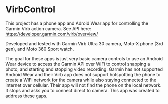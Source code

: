 # VirbControl

This project has a phone app and Adroid Wear app for controlling the Garmin Virb action camera.  See API here:
https://developer.garmin.com/virb/overview/

Developed and tested with Garmin Virb Ultra 30 camera, Moto-X phone (3rd gen), and Moto 360 Sport watch.

The goal for these apps is just very basic camera controls to use an Android Wear device to access the Garmin API over WiFi to control snapping a photo, and starting and stopping video recording.  Garmin has not supported Android Wear and their Virb app does not support hotspotting the phone to create a WiFi network for the camera while also staying connected to the internet over cellular.  Their app will not find the phone on the local network.  It stops and asks you to connect direct to camera.  This app was created to address these gaps.  
